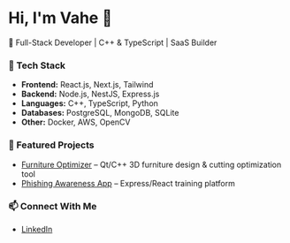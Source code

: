 # Hi, I'm Vahe 👋  

🚀 Full-Stack Developer | C++ & TypeScript | SaaS Builder  

### 🔧 Tech Stack
- **Frontend:** React.js, Next.js, Tailwind  
- **Backend:** Node.js, NestJS, Express.js  
- **Languages:** C++, TypeScript, Python  
- **Databases:** PostgreSQL, MongoDB, SQLite  
- **Other:** Docker, AWS, OpenCV  

### 🌟 Featured Projects 
- [Furniture Optimizer](https://github.com/vaahe/design-craft) – Qt/C++ 3D furniture design & cutting optimization tool  
- [Phishing Awareness App](https://github.com/yourrepo) – Express/React training platform  

### 📫 Connect With Me
- [LinkedIn](https://www.linkedin.com/in/vaahe/)  
